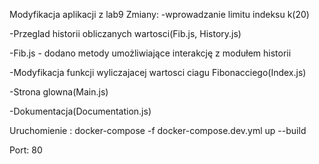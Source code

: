  Modyfikacja aplikacji z lab9
 Zmiany:
 -wprowadzanie limitu indeksu k(20)
 
 -Przeglad historii obliczanych wartosci(Fib.js, History.js)
 
 -Fib.js - dodano metody umożliwiające interakcję z modułem historii
 
 -Modyfikacja funkcji wyliczajacej wartosci ciagu Fibonacciego(Index.js)

 -Strona glowna(Main.js)
 
 -Dokumentacja(Documentation.js)

Uruchomienie :
docker-compose -f docker-compose.dev.yml up --build

Port: 80

